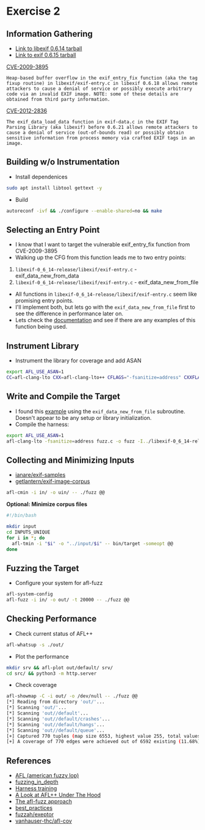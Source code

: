# Exercise 2

## Information Gathering

- [Link to libexif 0.6.14 tarball](https://github.com/libexif/libexif/archive/refs/tags/libexif-0_6_14-release.tar.gz)
- [Link to exif 0.6.15 tarball](https://github.com/libexif/exif/archive/refs/tags/exif-0_6_15-release.tar.gz)

[CVE-2009-3895](https://cve.mitre.org/cgi-bin/cvename.cgi?name=CVE-2009-3895)
```
Heap-based buffer overflow in the exif_entry_fix function (aka the tag fixup routine) in libexif/exif-entry.c in libexif 0.6.18 allows remote attackers to cause a denial of service or possibly execute arbitrary code via an invalid EXIF image. NOTE: some of these details are obtained from third party information. 
```

[CVE-2012-2836](https://cve.mitre.org/cgi-bin/cvename.cgi?name=CVE-2012-2836)
```
The exif_data_load_data function in exif-data.c in the EXIF Tag Parsing Library (aka libexif) before 0.6.21 allows remote attackers to cause a denial of service (out-of-bounds read) or possibly obtain sensitive information from process memory via crafted EXIF tags in an image. 
```

## Building w/o Instrumentation

- Install dependenices
```sh
sudo apt install libtool gettext -y
```

- Build
```sh
autoreconf -ivf && ./configure --enable-shared=no && make
```

## Selecting an Entry Point

- I know that I want to target the vulnerable exif_entry_fix function from CVE-2009-3895
- Walking up the CFG from this function leads me to two entry points:
1. `libexif-0_6_14-release/libexif/exif-entry.c` - exif_data_new_from_data
2. `libexif-0_6_14-release/libexif/exif-entry.c` - exif_data_new_from_file

- All functions in `libexif-0_6_14-release/libexif/exif-entry.c` seem like promising entry points.
- I'll implement both, but lets go with the `exif_data_new_from_file` first to see the difference in performance later on.
- Lets check the [documentation](https://libexif.github.io/api/index.html) and see if there are any examples of this function being used.

## Instrument Library

- Instrument the library for coverage and add ASAN
```bash
export AFL_USE_ASAN=1
CC=afl-clang-lto CXX=afl-clang-lto++ CFLAGS="-fsanitize=address" CXXFLAGS="-fsanitize=address" ./configure --enable-shared=no && make
```

## Write and Compile the Target

- I found this [example](https://github.com/libexif/libexif/blob/master/contrib/examples/photographer.c) using the `exif_data_new_from_file` subroutine. Doesn't appear to be any setup or library initialization.
- Compile the harness:
```bash
export AFL_USE_ASAN=1
afl-clang-lto -fsanitize=address fuzz.c -o fuzz -I../libexif-0_6_14-release/ ../libexif-0_6_14-release/libexif/.libs/libexif.a -lm
```

## Collecting and Minimizing Inputs

- [ianare/exif-samples](https://github.com/ianare/exif-samples)
- [getlantern/exif-image-corpus](https://github.com/getlantern/exif-image-corpus)

```bash
afl-cmin -i in/ -o uin/ -- ./fuzz @@
```

**Optional: Minimize corpus files**

```bash
#!/bin/bash

mkdir input
cd INPUTS_UNIQUE
for i in *; do
  afl-tmin -i "$i" -o "../input/$i" -- bin/target -someopt @@
done
```

## Fuzzing the Target

- Configure your system for afl-fuzz
```bash
afl-system-config
afl-fuzz -i in/ -o out/ -t 20000 -- ./fuzz @@
```

## Checking Performance

- Check current status of AFL++
```bash
afl-whatsup -s ./out/
```

- Plot the performance
```bash
mkdir srv && afl-plot out/default/ srv/
cd src/ && python3 -m http.server
```

- Check coverage
```bash
afl-showmap -C -i out/ -o /dev/null -- ./fuzz @@
[*] Reading from directory 'out/'...
[*] Scanning 'out/'...
[*] Scanning 'out//default'...
[*] Scanning 'out//default/crashes'...
[*] Scanning 'out//default/hangs'...
[*] Scanning 'out//default/queue'...
[+] Captured 770 tuples (map size 6553, highest value 255, total values 55834) in '/dev/null'.
[+] A coverage of 770 edges were achieved out of 6592 existing (11.68%) with 450 input files.
```

## References

- [AFL (american fuzzy lop)](https://afl-1.readthedocs.io/en/latest/)
- [fuzzing_in_depth](https://github.com/AFLplusplus/AFLplusplus/blob/stable/docs/fuzzing_in_depth.md)
- [Harness training](https://github.com/mykter/afl-training/blob/main/harness/README.md)
- [A Look at AFL++ Under The Hood](https://blog.ritsec.club/posts/afl-under-hood/)
- [The afl-fuzz approach](https://github.com/AFLplusplus/AFLplusplus/blob/stable/docs/afl-fuzz_approach.md)
- [best_practices](https://github.com/AFLplusplus/AFLplusplus/blob/stable/docs/best_practices.md)
- [fuzzah/exeptor](https://github.com/fuzzah/exeptor)
- [vanhauser-thc/afl-cov](https://github.com/vanhauser-thc/afl-cov)